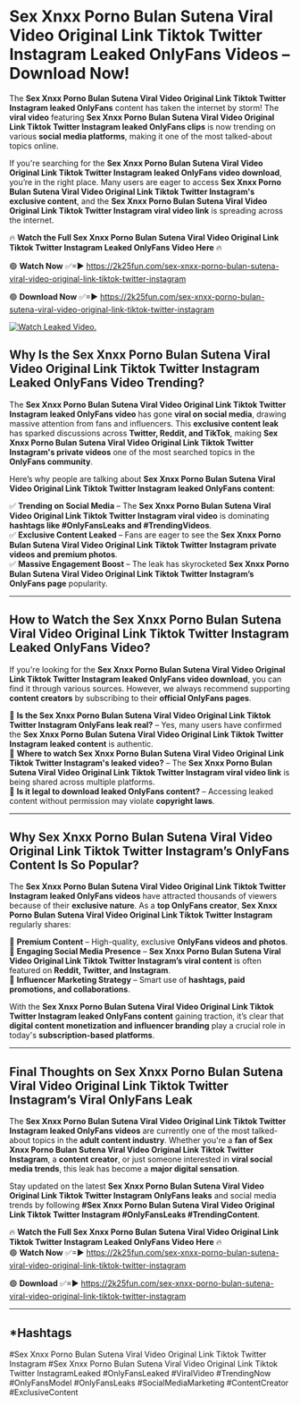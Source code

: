 # Sex ️Xnxx ️Porno Bulan Sutena Viral Video Original Link Tiktok Twitter Instagram Leaked OnlyFans Videos – Download Now!

The **Sex ️Xnxx ️Porno Bulan Sutena Viral Video Original Link Tiktok Twitter Instagram leaked OnlyFans** content has taken the internet by storm! The **viral video** featuring **Sex ️Xnxx ️Porno Bulan Sutena Viral Video Original Link Tiktok Twitter Instagram leaked OnlyFans clips** is now trending on various **social media platforms**, making it one of the most talked-about topics online.  

If you're searching for the **Sex ️Xnxx ️Porno Bulan Sutena Viral Video Original Link Tiktok Twitter Instagram leaked OnlyFans video download**, you’re in the right place. Many users are eager to access **Sex ️Xnxx ️Porno Bulan Sutena Viral Video Original Link Tiktok Twitter Instagram's exclusive content**, and the **Sex ️Xnxx ️Porno Bulan Sutena Viral Video Original Link Tiktok Twitter Instagram viral video link** is spreading across the internet.  

🔥 **Watch the Full Sex ️Xnxx ️Porno Bulan Sutena Viral Video Original Link Tiktok Twitter Instagram Leaked OnlyFans Video Here** 🔥  

🟢 **Watch Now** ✅=► https://2k25fun.com/sex-️xnxx-️porno-bulan-sutena-viral-video-original-link-tiktok-twitter-instagram

🟢 **Download Now** ✅=► https://2k25fun.com/sex-️xnxx-️porno-bulan-sutena-viral-video-original-link-tiktok-twitter-instagram

[![Watch Leaked Video.](https://miro.medium.com/v2/resize:fit:828/format:webp/1*cilzJN44JGOrTw9NJCrNHA.gif "Watch Leaked Video")](https://2k25fun.com/sex-️xnxx-️porno-bulan-sutena-viral-video-original-link-tiktok-twitter-instagram)

## **Why Is the Sex ️Xnxx ️Porno Bulan Sutena Viral Video Original Link Tiktok Twitter Instagram Leaked OnlyFans Video Trending?**  

The **Sex ️Xnxx ️Porno Bulan Sutena Viral Video Original Link Tiktok Twitter Instagram leaked OnlyFans video** has gone **viral on social media**, drawing massive attention from fans and influencers. This **exclusive content leak** has sparked discussions across **Twitter, Reddit, and TikTok**, making **Sex ️Xnxx ️Porno Bulan Sutena Viral Video Original Link Tiktok Twitter Instagram's private videos** one of the most searched topics in the **OnlyFans community**.  

Here’s why people are talking about **Sex ️Xnxx ️Porno Bulan Sutena Viral Video Original Link Tiktok Twitter Instagram leaked OnlyFans content**:  

✅ **Trending on Social Media** – The **Sex ️Xnxx ️Porno Bulan Sutena Viral Video Original Link Tiktok Twitter Instagram viral video** is dominating **hashtags like #OnlyFansLeaks and #TrendingVideos**.  
✅ **Exclusive Content Leaked** – Fans are eager to see the **Sex ️Xnxx ️Porno Bulan Sutena Viral Video Original Link Tiktok Twitter Instagram private videos and premium photos**.  
✅ **Massive Engagement Boost** – The leak has skyrocketed **Sex ️Xnxx ️Porno Bulan Sutena Viral Video Original Link Tiktok Twitter Instagram’s OnlyFans page** popularity.  

---

## **How to Watch the Sex ️Xnxx ️Porno Bulan Sutena Viral Video Original Link Tiktok Twitter Instagram Leaked OnlyFans Video?**  

If you're looking for the **Sex ️Xnxx ️Porno Bulan Sutena Viral Video Original Link Tiktok Twitter Instagram leaked OnlyFans video download**, you can find it through various sources. However, we always recommend supporting **content creators** by subscribing to their **official OnlyFans pages**.  

🔹 **Is the Sex ️Xnxx ️Porno Bulan Sutena Viral Video Original Link Tiktok Twitter Instagram OnlyFans leak real?** – Yes, many users have confirmed the **Sex ️Xnxx ️Porno Bulan Sutena Viral Video Original Link Tiktok Twitter Instagram leaked content** is authentic.  
🔹 **Where to watch Sex ️Xnxx ️Porno Bulan Sutena Viral Video Original Link Tiktok Twitter Instagram's leaked video?** – The **Sex ️Xnxx ️Porno Bulan Sutena Viral Video Original Link Tiktok Twitter Instagram viral video link** is being shared across multiple platforms.  
🔹 **Is it legal to download leaked OnlyFans content?** – Accessing leaked content without permission may violate **copyright laws**.  

---

## **Why Sex ️Xnxx ️Porno Bulan Sutena Viral Video Original Link Tiktok Twitter Instagram’s OnlyFans Content Is So Popular?**  

The **Sex ️Xnxx ️Porno Bulan Sutena Viral Video Original Link Tiktok Twitter Instagram leaked OnlyFans videos** have attracted thousands of viewers because of their **exclusive nature**. As a **top OnlyFans creator**, **Sex ️Xnxx ️Porno Bulan Sutena Viral Video Original Link Tiktok Twitter Instagram** regularly shares:  

📌 **Premium Content** – High-quality, exclusive **OnlyFans videos and photos**.  
📌 **Engaging Social Media Presence** – **Sex ️Xnxx ️Porno Bulan Sutena Viral Video Original Link Tiktok Twitter Instagram’s viral content** is often featured on **Reddit, Twitter, and Instagram**.  
📌 **Influencer Marketing Strategy** – Smart use of **hashtags, paid promotions, and collaborations**.  

With the **Sex ️Xnxx ️Porno Bulan Sutena Viral Video Original Link Tiktok Twitter Instagram leaked OnlyFans content** gaining traction, it’s clear that **digital content monetization and influencer branding** play a crucial role in today's **subscription-based platforms**.  

---

## **Final Thoughts on Sex ️Xnxx ️Porno Bulan Sutena Viral Video Original Link Tiktok Twitter Instagram’s Viral OnlyFans Leak**  

The **Sex ️Xnxx ️Porno Bulan Sutena Viral Video Original Link Tiktok Twitter Instagram leaked OnlyFans videos** are currently one of the most talked-about topics in the **adult content industry**. Whether you're a **fan of Sex ️Xnxx ️Porno Bulan Sutena Viral Video Original Link Tiktok Twitter Instagram**, a **content creator**, or just someone interested in **viral social media trends**, this leak has become a **major digital sensation**.  

Stay updated on the latest **Sex ️Xnxx ️Porno Bulan Sutena Viral Video Original Link Tiktok Twitter Instagram OnlyFans leaks** and social media trends by following **#Sex ️Xnxx ️Porno Bulan Sutena Viral Video Original Link Tiktok Twitter Instagram #OnlyFansLeaks #TrendingContent**.  

🔥 **Watch the Full Sex ️Xnxx ️Porno Bulan Sutena Viral Video Original Link Tiktok Twitter Instagram Leaked OnlyFans Video Here** 🔥  
🟢 **Watch Now** ✅=► https://2k25fun.com/sex-️xnxx-️porno-bulan-sutena-viral-video-original-link-tiktok-twitter-instagram

🟢 **Download** ✅=► https://2k25fun.com/sex-️xnxx-️porno-bulan-sutena-viral-video-original-link-tiktok-twitter-instagram

---

## *Hashtags
#Sex ️Xnxx ️Porno Bulan Sutena Viral Video Original Link Tiktok Twitter Instagram #Sex ️Xnxx ️Porno Bulan Sutena Viral Video Original Link Tiktok Twitter InstagramLeaked #OnlyFansLeaked #ViralVideo #TrendingNow #OnlyFansModel #OnlyFansLeaks #SocialMediaMarketing #ContentCreator #ExclusiveContent  